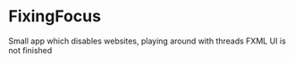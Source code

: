 # FixingFocus
 Small app which disables websites, playing around with threads
FXML UI is not finished
